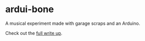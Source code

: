 # ardui-bone
A musical experiment made with garage scraps and an Arduino.

Check out the [full write up](https://chococloudy9.tistory.com/entry/Arduibone).
